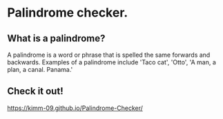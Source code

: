 # Palindrome checker.

## What is a palindrome?
A palindrome is a word or phrase that is spelled the same forwards and backwards.
Examples of a palindrome include 'Taco cat', 'Otto', 'A man, a plan, a canal. Panama.'

## Check it out!
https://kimm-09.github.io/Palindrome-Checker/